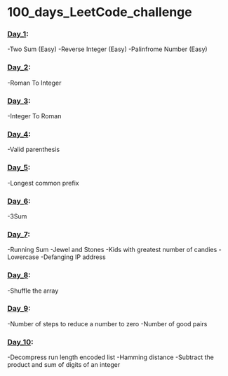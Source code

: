 # 100_days_LeetCode_challenge

### [Day_1]:
  -Two Sum (Easy)
  -Reverse Integer (Easy)
  -Palinfrome Number (Easy)

  [Day_1]: https://github.com/shahriar100/100_days_LeetCode_challenge/tree/master/Day_1

### [Day_2]:
  -Roman To Integer

  [Day_2]: https://github.com/shahriar100/100_days_LeetCode_challenge/tree/master/Day_2

### [Day_3]:
  -Integer To Roman

  [Day_3]: https://github.com/shahriar100/100_days_LeetCode_challenge/tree/master/Day_3

### [Day_4]:
  -Valid parenthesis

  [Day_4]: https://github.com/shahriar100/100_days_LeetCode_challenge/tree/master/Day_4

### [Day_5]:
  -Longest common prefix

  [Day_5]: https://github.com/shahriar100/100_days_LeetCode_challenge/tree/master/Day_5

### [Day_6]:
  -3Sum

  [Day_6]: https://github.com/shahriar100/100_days_LeetCode_challenge/tree/master/Day_6
  
### [Day_7]:
  -Running Sum
  -Jewel and Stones
  -Kids with greatest number of candies
  -Lowercase
  -Defanging IP address

  [Day_7]: https://github.com/shahriar100/100_days_LeetCode_challenge/tree/master/Day_7

### [Day_8]:
  -Shuffle the array

  [Day_8]: https://github.com/shahriar100/100_days_LeetCode_challenge/tree/master/Day_8

### [Day_9]:
  -Number of steps to reduce a number to zero
  -Number of good pairs

  [Day_9]: https://github.com/shahriar100/100_days_LeetCode_challenge/tree/master/Day_9

### [Day_10]:
  -Decompress run length encoded list
  -Hamming distance
  -Subtract the product and sum of digits of an integer

  [Day_10]: https://github.com/shahriar100/100_days_LeetCode_challenge/tree/master/Day_10
